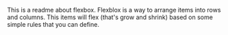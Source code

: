 This is a readme about flexbox.
Flexblox is a way to arrange items into rows and columns.
This items will flex (that's grow and shrink) based on some simple rules that you can define.
